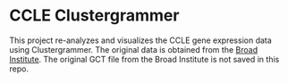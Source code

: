 # CCLE Clustergrammer

This project re-analyzes and visualizes the CCLE gene expression data using Clustergrammer. The original data is obtained from the [Broad Institute](https://portals.broadinstitute.org/ccle/home). The original GCT file from the Broad Institute is not saved in this repo.